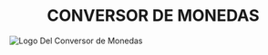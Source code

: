  <h1 align="center"> CONVERSOR DE MONEDAS </h1>
  
![Logo Del Conversor de Monedas](https://github.com/joelmrev/Challenge-Conversor-De-Monedas-ONE/assets/99095551/9abd19b9-56e5-475c-8247-1bdda40310df)
